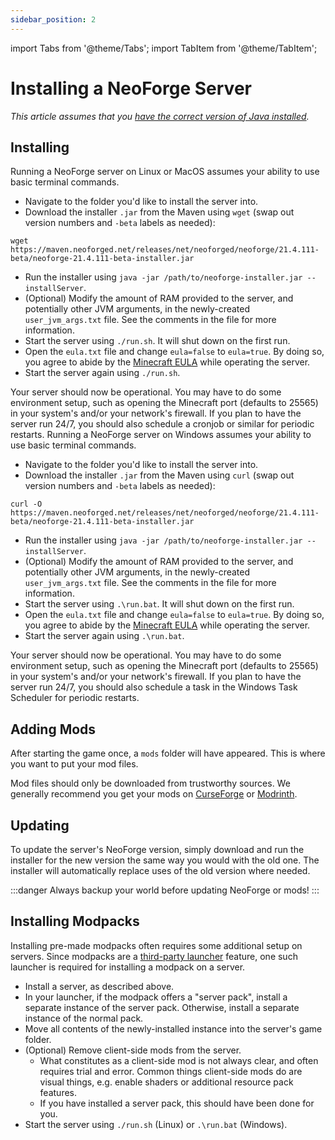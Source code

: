 ```yaml
---
sidebar_position: 2
---
```


import Tabs from '@theme/Tabs';
import TabItem from '@theme/TabItem';

# Installing a NeoForge Server

_This article assumes that you [have the correct version of Java installed][java]._

## Installing

<Tabs defaultValue="linux">
  <TabItem value="linux" label="Linux/MacOS">
Running a NeoForge server on Linux or MacOS assumes your ability to use basic terminal commands.

- Navigate to the folder you'd like to install the server into.
- Download the installer `.jar` from the Maven using `wget` (swap out version numbers and `-beta` labels as needed):
```shell
wget https://maven.neoforged.net/releases/net/neoforged/neoforge/21.4.111-beta/neoforge-21.4.111-beta-installer.jar
```
- Run the installer using `java -jar /path/to/neoforge-installer.jar --installServer`.
- (Optional) Modify the amount of RAM provided to the server, and potentially other JVM arguments, in the newly-created `user_jvm_args.txt` file. See the comments in the file for more information.
- Start the server using `./run.sh`. It will shut down on the first run.
- Open the `eula.txt` file and change `eula=false` to `eula=true`. By doing so, you agree to abide by the [Minecraft EULA][eula] while operating the server.
- Start the server again using `./run.sh`.

Your server should now be operational. You may have to do some environment setup, such as opening the Minecraft port (defaults to 25565) in your system's and/or your network's firewall. If you plan to have the server run 24/7, you should also schedule a cronjob or similar for periodic restarts.
  </TabItem>
  <TabItem value="windows" label="Windows">
Running a NeoForge server on Windows assumes your ability to use basic terminal commands.

- Navigate to the folder you'd like to install the server into.
- Download the installer `.jar` from the Maven using `curl` (swap out version numbers and `-beta` labels as needed):
```shell
curl -O https://maven.neoforged.net/releases/net/neoforged/neoforge/21.4.111-beta/neoforge-21.4.111-beta-installer.jar
```
- Run the installer using `java -jar /path/to/neoforge-installer.jar --installServer`.
- (Optional) Modify the amount of RAM provided to the server, and potentially other JVM arguments, in the newly-created `user_jvm_args.txt` file. See the comments in the file for more information.
- Start the server using `.\run.bat`. It will shut down on the first run.
- Open the `eula.txt` file and change `eula=false` to `eula=true`. By doing so, you agree to abide by the [Minecraft EULA][eula] while operating the server.
- Start the server again using `.\run.bat`.

Your server should now be operational. You may have to do some environment setup, such as opening the Minecraft port (defaults to 25565) in your system's and/or your network's firewall. If you plan to have the server run 24/7, you should also schedule a task in the Windows Task Scheduler for periodic restarts.
  </TabItem>
</Tabs>

## Adding Mods

After starting the game once, a `mods` folder will have appeared. This is where you want to put your mod files.

Mod files should only be downloaded from trustworthy sources. We generally recommend you get your mods on [CurseForge][curseforge] or [Modrinth][modrinth].

## Updating

To update the server's NeoForge version, simply download and run the installer for the new version the same way you would with the old one. The installer will automatically replace uses of the old version where needed.

:::danger
Always backup your world before updating NeoForge or mods!
:::

## Installing Modpacks

Installing pre-made modpacks often requires some additional setup on servers. Since modpacks are a [third-party launcher][launchers] feature, one such launcher is required for installing a modpack on a server.

- Install a server, as described above.
- In your launcher, if the modpack offers a "server pack", install a separate instance of the server pack. Otherwise, install a separate instance of the normal pack.
- Move all contents of the newly-installed instance into the server's game folder.
- (Optional) Remove client-side mods from the server.
  - What constitutes as a client-side mod is not always clear, and often requires trial and error. Common things client-side mods do are visual things, e.g. enable shaders or additional resource pack features.
  - If you have installed a server pack, this should have been done for you.
- Start the server using `./run.sh` (Linux) or `.\run.bat` (Windows).

[curseforge]: https://www.curseforge.com/minecraft/search?class=mc-mods
[eula]: https://www.minecraft.net/en-us/eula
[java]: index.md#java
[launchers]: launchers.md
[modrinth]: https://modrinth.com/mods
